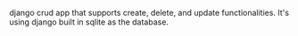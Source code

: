 django crud app that supports create, delete, and update functionalities. It's using django built in sqlite as the database.
